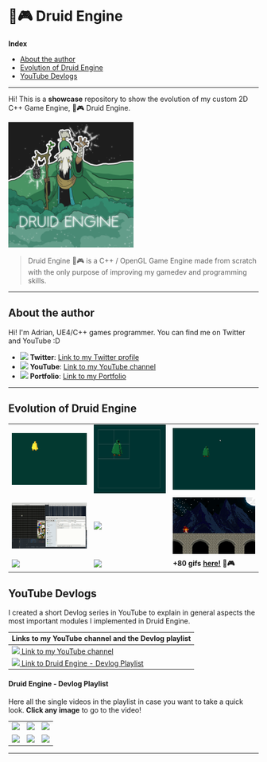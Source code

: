# 🌿🎮 Druid Engine

**Index**
* [About the author](#about-the-author)
* [Evolution of Druid Engine](#evolution-of-druid-engine)
* [YouTube Devlogs](#youtube-devlogs)

---

Hi! This is a **showcase** repository to show the evolution of my custom 2D C++ Game Engine, 🌿🎮 Druid Engine.

<img src="./druid.png" width=50%>

> Druid Engine 🌿🎮 is a C++ / OpenGL Game Engine made from scratch with the only purpose of improving my gamedev and programming skills.

---

## About the author

  Hi! I'm Adrian, UE4/C++ games programmer. You can find me on Twitter and YouTube :D

  * <img src="https://www.iconpacks.net/icons/2/free-twitter-logo-icon-2429-thumb.png" width=3%> **Twitter**: [Link to my Twitter profile](https://twitter.com/AdrianensisDev)
  * <img src="https://assets.stickpng.com/images/580b57fcd9996e24bc43c545.png" width=3.1%> **YouTube**: [Link to my YouTube channel](https://www.youtube.com/c/Adrianensis)
  * <img src="https://hotemoji.com/images/dl/b/books-emoji-by-twitter.png" width=2.8%> **Portfolio**: [Link to my Portfolio](https://adrianensis.github.io/portfolio)

---

## Evolution of Druid Engine

|   |   |   |
|---|---|---|
|<img src="./Gifs/8.gif"/>|<img src="./Gifs/10.gif"/>|<img src="./Gifs/20.gif"/>|
|<img src="./Gifs/30.gif"/>|<img src="./Gifs/44.gif"/>|<img src="./Gifs/50.gif"/>|
|<img src="./Gifs/70.gif"/>|<img src="./Gifs/80.gif"/>|**+80 gifs [here!](Evolution.md) 🌿🎮**|

## YouTube Devlogs

<!-- <img src="https://logos-world.net/wp-content/uploads/2020/04/YouTube-Logo.png" width=40%> -->

I created a short Devlog series in YouTube to explain in general aspects the most important modules I implemented in Druid Engine.

|Links to my YouTube channel and the Devlog playlist|
|---|
|[<img src="https://assets.stickpng.com/images/580b57fcd9996e24bc43c545.png" width=3.1%> Link to my YouTube channel](https://www.youtube.com/c/Adrianensis)|
|[<img src="https://assets.stickpng.com/images/580b57fcd9996e24bc43c545.png" width=3.1%> Link to Druid Engine - Devlog Playlist](https://www.youtube.com/watch?v=ViNNHauNDpw&list=PLfQ-ZA-2VtX2gE5ZX4U3I63zGHeWsxyxk)|

#### Druid Engine - Devlog Playlist

Here all the single videos in the playlist in case you want to take a quick look.
**Click any image** to go to the video!

|   |   |   |
|---|---|---|
|[<img src="https://img.youtube.com/vi/ViNNHauNDpw/0.jpg">](https://www.youtube.com/watch?v=ViNNHauNDpw)|[<img src="https://img.youtube.com/vi/O7SM94nIfVg/0.jpg">](https://www.youtube.com/watch?v=O7SM94nIfVg)|[<img src="https://img.youtube.com/vi/XduOT0DWK-c/0.jpg">](https://www.youtube.com/watch?v=XduOT0DWK-c)|
|[<img src="https://img.youtube.com/vi/JsFuFA9nLpE/0.jpg">](https://www.youtube.com/watch?v=JsFuFA9nLpE)|[<img src="https://img.youtube.com/vi/JxJW0vuo_kw/0.jpg">](https://www.youtube.com/watch?v=JxJW0vuo_kw)|[<img src="https://img.youtube.com/vi/BqxLhTcZmtg/0.jpg">](https://www.youtube.com/watch?v=BqxLhTcZmtg)|

---
